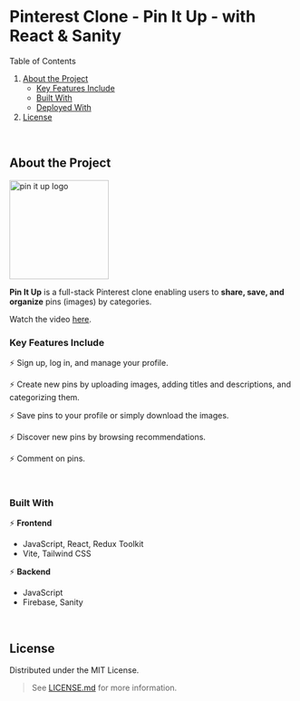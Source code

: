 # Pinterest Clone - Pin It Up - with React & Sanity

<!-- TABLE OF CONTENTS -->
<summary>Table of Contents</summary>
<ol>
  <li>
    <a href="#about-the-project">About the Project</a>
    <ul>
      <li><a href="#key-features-include">Key Features Include</a></li>
      <li><a href="#built-with">Built With</a></li>
      <li><a href="#deployed-with">Deployed With</a></li>
    </ul>
  </li>
  <li><a href="#license">License</a></li>
</ol>

&nbsp;

<!-- ABOUT THE PROJECT -->
## About the Project

<img alt="pin it up logo" src="../frontend/public/pin-it-up-logo.png" height="175" />

**Pin It Up** is a full-stack Pinterest clone enabling users to **share, save, and organize** pins (images) by categories.

Watch the video <a href="https://github.com/elizaveta-sm/pin-it-up/blob/main/assets/pin-it-up-desktop.mp4">here</a>.

### Key Features Include

:zap: Sign up, log in, and manage your profile.

:zap: Create new pins by uploading images, adding titles and descriptions, and categorizing them.

:zap: Save pins to your profile or simply download the images.

:zap: Discover new pins by browsing recommendations.

:zap: Comment on pins.

&nbsp;

### Built With

:zap: **Frontend**
* JavaScript, React, Redux Toolkit
* Vite, Tailwind CSS

:zap: **Backend**
* JavaScript
* Firebase, Sanity

&nbsp;

## License
Distributed under the MIT License. 
> See <a href="https://github.com/elizaveta-sm/pin-it-up/blob/main/LICENSE.md">LICENSE.md</a> for more information.